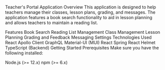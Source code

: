 Teacher's Portal Application
Overview
This application is designed to help teachers manage their classes, lesson plans, grading, and messages. The application features a book search functionality to aid in lesson planning and allows teachers to maintain a reading list.

Features
Book Search
Reading List Management
Class Management
Lesson Planning
Grading and Feedback
Messaging
Settings
Technologies Used
React
Apollo Client
GraphQL
Material-UI (MUI)
React Spring
React Helmet
TypeScript (Backend)
Getting Started
Prerequisites
Make sure you have the following installed:

Node.js (>= 12.x)
npm (>= 6.x)